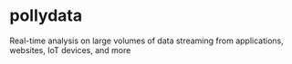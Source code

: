 # pollydata
 Real-time analysis on large volumes of data streaming from applications, websites, IoT devices, and more
